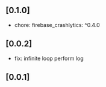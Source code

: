 ## [0.1.0]

- chore: firebase_crashlytics: ^0.4.0

## [0.0.2]

- fix: infinite loop perform log

## [0.0.1] 


